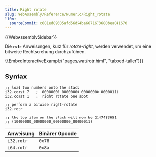```yaml
---
title: Right rotate
slug: WebAssembly/Reference/Numeric/Right_rotate
l10n:
  sourceCommit: c681ed89305afd56d54ba6671673680bea041670
---
```


{{WebAssemblySidebar}}

Die **`rotr`** Anweisungen, kurz für _rotate-right_, werden verwendet, um eine bitweise Rechtsdrehung durchzuführen.

{{EmbedInteractiveExample("pages/wat/rotr.html", "tabbed-taller")}}

## Syntax

```wasm
;; load two numbers onto the stack
i32.const 7   ;; 00000000_00000000_00000000_00000111
i32.const 1   ;; right rotate one spot

;; perform a bitwise right-rotate
i32.rotr

;; the top item on the stack will now be 2147483651
;; (10000000_00000000_00000000_00000011)
```

| Anweisung  | Binärer Opcode |
| ---------- | -------------- |
| `i32.rotr` | `0x78`         |
| `i64.rotr` | `0x8a`         |
